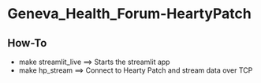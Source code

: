 # Geneva_Health_Forum-HeartyPatch

## How-To

- make streamlit_live ==> Starts the streamlit app
- make hp_stream ==> Connect to Hearty Patch and stream data over TCP  
